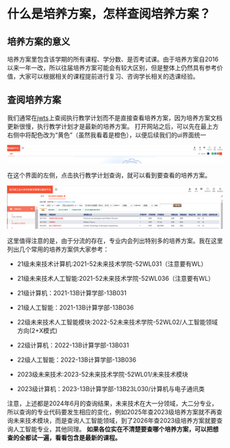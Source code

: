 # 什么是培养方案，怎样查阅培养方案？

## 培养方案的意义

培养方案里包含该学期的所有课程、学分数、是否考试课。由于培养方案自2016以来一年一改，所以往届培养方案可能会有较大区别，但是整体上仍然具有参考价值，大家可以根据相关的课程提前进行复习、咨询学长相关的选课经验。

## 查阅培养方案

我们通常在[jwts](http://jwts.hit.edu.cn)上查阅执行教学计划而不是直接查看培养方案，因为培养方案文档更新很慢，执行教学计划才是最新的培养方案。
打开网站之后，可以先在最上方右侧中将配色改为“黄色”（虽然我看着是橙色），以便后续我们的ui界面统一

![jwts-ui](jwts-ui.png)

在这个界面的左侧，点击执行教学计划查询，就可以看到要查看的培养方案。

![执行教学计划](curriculum.png)

这里值得注意的是，由于分流的存在，专业内会列出特别多的培养方案。我在这里列出几个常用的培养方案供大家参考：

- 21级未来技术计算机:2021-52未来技术学院-52WL031（注意要有WL）
- 21级未来技术人工智能:2021-52未来技术学院-52WL036（注意要有WL）
- 21级计算机：2021-13B计算学部-13B031
- 21级人工智能：2021-13B计算学部-13B036

- 22级未来技术人工智能模块:2022-52未来技术学院-52WL02/人工智能领域方向(2+X模式)
- 22级计算机：2022-13B计算学部-13B031
- 22级人工智能：2022-13B计算学部-13B036

- 2023级未来技术:2023-52未来技术学院-52WL01/未来技术模块
- 2023级计算机：2023-13B计算学部-13B23L030/计算机与电子通讯类

注意，上述都是2024年6月的查询结果，未来技术在大一分领域，大二分专业，所以查询的专业代码要发生相应的变化，例如2025年查2023级培养方案就不再查询未来技术模块，而是查询人工智能领域，到了2026年查2023级培养方案就要查询人工智能专业，其他同理。
**如果各位实在不清楚要查哪个培养方案，可以把想查的全都试一遍，看看包含是最新的课程。**